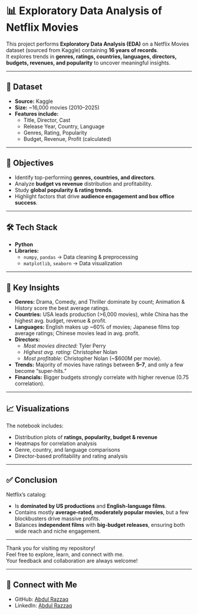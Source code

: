 # 📊 Exploratory Data Analysis of Netflix Movies

This project performs **Exploratory Data Analysis (EDA)** on a Netflix Movies dataset (sourced from Kaggle) containing **16 years of records**.  
It explores trends in **genres, ratings, countries, languages, directors, budgets, revenues, and popularity** to uncover meaningful insights.

---

## 📂 Dataset
- **Source:** Kaggle  
- **Size:** ~16,000 movies (2010–2025)  
- **Features include:**
  - Title, Director, Cast
  - Release Year, Country, Language
  - Genres, Rating, Popularity
  - Budget, Revenue, Profit (calculated)

---

## 🎯 Objectives
- Identify top-performing **genres, countries, and directors**.
- Analyze **budget vs revenue** distribution and profitability.
- Study **global popularity & rating trends**.
- Highlight factors that drive **audience engagement and box office success**.

---

## 🛠️ Tech Stack
- **Python**
- **Libraries:**
  - `numpy`, `pandas` → Data cleaning & preprocessing  
  - `matplotlib`, `seaborn` → Data visualization  

---

## 🔑 Key Insights
- **Genres:** Drama, Comedy, and Thriller dominate by count; Animation & History score the best average ratings.  
- **Countries:** USA leads production (>6,000 movies), while China has the highest avg. budget, revenue & profit.  
- **Languages:** English makes up ~60% of movies; Japanese films top average ratings; Chinese movies lead in avg. profit.  
- **Directors:**  
  - *Most movies directed:* Tyler Perry  
  - *Highest avg. rating:* Christopher Nolan  
  - *Most profitable:* Christopher Nolan (~$600M per movie).  
- **Trends:** Majority of movies have ratings between **5–7**, and only a few become “super-hits.”  
- **Financials:** Bigger budgets strongly correlate with higher revenue (0.75 correlation).  

---

## 📈 Visualizations
The notebook includes:
- Distribution plots of **ratings, popularity, budget & revenue**  
- Heatmaps for correlation analysis  
- Genre, country, and language comparisons  
- Director-based profitability and rating analysis  

---

## ✅ Conclusion
Netflix’s catalog:
- Is **dominated by US productions** and **English-language films**.  
- Contains mostly **average-rated, moderately popular movies**, but a few blockbusters drive massive profits.  
- Balances **independent films** with **big-budget releases**, ensuring both wide reach and niche engagement.  

---

Thank you for visiting my repository!  
Feel free to explore, learn, and connect with me.  
Your feedback and collaboration are always welcome!

---

## 🤝 Connect with Me  
- GitHub: [Abdul Razzaq](https://github.com/abdulrazzaq-analyst)  
- LinkedIn: [Abdul Razzaq](https://www.linkedin.com/in/abdul-razzaq-095aab2b6)





